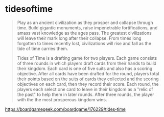 # tidesoftime

> Play as an ancient civilization as they prosper and collapse through time. Build gigantic monuments, raise impenetrable fortifications, and amass vast knowledge as the ages pass. The greatest civilizations will leave their mark long after their collapse. From times long forgotten to times recently lost, civilizations will rise and fall as the tide of time carries them.
> 
> Tides of Time is a drafting game for two players. Each game consists of three rounds in which players draft cards from their hands to build their kingdom. Each card is one of five suits and also has a scoring objective. After all cards have been drafted for the round, players total their points based on the suits of cards they collected and the scoring objectives on each card, then they record their score. Each round, the players each select one card to leave in their kingdom as a "relic of the past" to help them in later rounds. After three rounds, the player with the the most prosperous kingdom wins.

https://boardgamegeek.com/boardgame/176229/tides-time